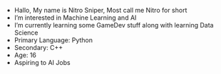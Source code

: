 - Hallo, My name is Nitro Sniper, Most call me Nitro for short
- I’m interested in Machine Learning and AI
- I’m currently learning some GameDev stuff along with learning Data Science
- Primary Language: Python
- Secondary: C++
- Age: 16
- Aspiring to AI Jobs
<!---
NitroSniper/NitroSniper is a ✨ special ✨ repository because its `README.md` (this file) appears on your GitHub profile.
You can click the Preview link to take a look at your changes.
--->
